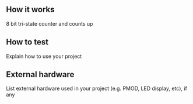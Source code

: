<!---

This file is used to generate your project datasheet. Please fill in the information below and delete any unused
sections.

You can also include images in this folder and reference them in the markdown. Each image must be less than
512 kb in size, and the combined size of all images must be less than 1 MB.
-->

## How it works

8 bit tri-state counter and counts up

## How to test

Explain how to use your project

## External hardware

List external hardware used in your project (e.g. PMOD, LED display, etc), if any
